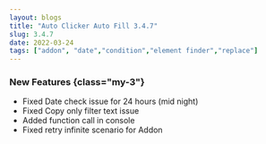 ```yaml
---
layout: blogs
title: "Auto Clicker Auto Fill 3.4.7"
slug: 3.4.7
date: 2022-03-24
tags: ["addon", "date","condition","element finder","replace"]
---
```


### New Features {class="my-3"}
- Fixed Date check issue for 24 hours (mid night)
- Fixed Copy only filter text issue
- Added function call in console
- Fixed retry infinite scenario for Addon
